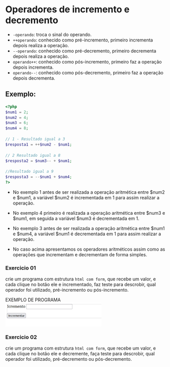 # Operadores de incremento e decremento

- ```-operando```: troca o sinal do operando.
- ```++operando```: conhecido como pré-incremento, primeiro incrementa depois realiza a operação.
- ```--operando```: conhecido como pré-decremento, primeiro decrementa depois realiza a operação.
- ```operando++```: conhecido como pós-incremento, primeiro faz a operação depois incrementa.
- ```operando--```: conhecido como pós-decremento, primeiro faz a operação depois decrementa.

## Exemplo: 
```php
<?php
$num1 = 2;
$num2 = 4;
$num3 = 6;
$num4 = 8;

// 1 - Resultado igual a 3
$resposta1 = ++$num2 - $num1;

// 2 Resultado igual a 8
$resposta2 = $num3-- + $num1;

//Resultado igual a 9
$resposta3 = --$num1 + $num4;
?>
```


- No exemplo 1 antes de ser realizada a operação aritmética entre $num2 e $num1, a variável $num2 é incrementada em 1 para assim realizar a operação.
- No exemplo 4 primeiro é realizada a operação aritmética entre $num3 e $num1, em seguida a variável $num3 é decrementada em 1.
- No exemplo 3 antes de ser realizada a operação aritmética entre $num1 e $num4, a variável $num1 é decrementada em 1 para assim realizar a operação.

- No caso acima apresentamos os operadores aritméticos assim como as operações que incrementam e decrementam de forma simples.



### Exercicio 01
crie um programa com estrutura ```html com form```, que recebe um valor, e cada clique no botão ele e incrementado, faz teste para descrobir, qual operador foi utilizado, pré-incremento ou pós-incremento.

EXEMPLO DE PROGRAMA
<br>
<img align="center" width="300" src="./image/incremento.gif" />

### Exercicio 02
crie um programa com estrutura ```html com form```, que recebe um valor, e cada clique no botão ele e decremente, faça teste para descrobir, qual operador foi utilizado, pré-decremento ou pós-decremento.